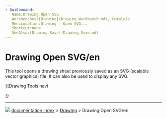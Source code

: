 ```yaml
---
- GuiCommand:
   Name:Drawing Open SVG
   Workbenches:[Drawing](Drawing_Workbench.md), Complete
   MenuLocation:Drawing - Open SVG...
   Shortcut:none
   SeeAlso:[Drawing Save](Drawing_Save.md)
---
```


# Drawing Open SVG/en

This tool opens a drawing sheet previously saved as an SVG (scalable vector graphics) file. It can also be used to display any SVG.








{{Drawing Tools navi

}}



---
![](images/Button_right.svg) [documentation index](../README.md) > [Drawing](Category_Drawing.md) > Drawing Open SVG/en
